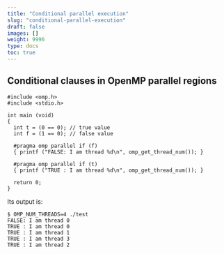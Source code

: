 ```yaml
---
title: "Conditional parallel execution"
slug: "conditional-parallel-execution"
draft: false
images: []
weight: 9996
type: docs
toc: true
---
```


## Conditional clauses in OpenMP parallel regions
    #include <omp.h>
    #include <stdio.h>

    int main (void)
    {
      int t = (0 == 0); // true value
      int f = (1 == 0); // false value

      #pragma omp parallel if (f)
      { printf ("FALSE: I am thread %d\n", omp_get_thread_num()); }

      #pragma omp parallel if (t)
      { printf ("TRUE : I am thread %d\n", omp_get_thread_num()); }

      return 0;
    }

Its output is:

    $ OMP_NUM_THREADS=4 ./test
    FALSE: I am thread 0
    TRUE : I am thread 0
    TRUE : I am thread 1
    TRUE : I am thread 3
    TRUE : I am thread 2

